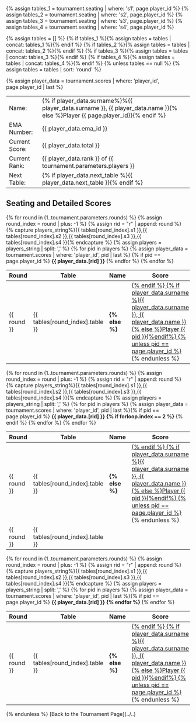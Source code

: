 {% assign tables_1 = tournament.seating | where: 's1', page.player_id %}
{% assign tables_2 = tournament.seating | where: 's2', page.player_id %}
{% assign tables_3 = tournament.seating | where: 's3', page.player_id %}
{% assign tables_4 = tournament.seating | where: 's4', page.player_id %}

{% assign tables = [] %}
{% if tables_1 %}{% assign tables = tables | concat: tables_1 %}{% endif %}
{% if tables_2 %}{% assign tables = tables | concat: tables_2 %}{% endif %}
{% if tables_3 %}{% assign tables = tables | concat: tables_3 %}{% endif %}
{% if tables_4 %}{% assign tables = tables | concat: tables_4 %}{% endif %}
{% unless tables == null %}
{% assign tables = tables | sort: 'round' %}

{% assign player_data = tournament.scores | where: 'player_id', page.player_id | last %}

<table>
 <tr>
    <td>Name:</td>
    <td>{% if player_data.surname%}%{{ player_data.surname }}, {{ player_data.name }}{% else %}Player {{ page.player_id}}{% endif %}</td>
  </tr>
  <tr>
    <td>EMA Number:</td>
    <td>{{ player_data.ema_id }}</td>
  </tr>
  <tr>
    <td>Current Score:</td>
    <td>{{ player_data.total }}</td>
  </tr>
  <tr>
    <td>Current Rank:</td>
    <td>{{ player_data.rank }} of {{ tournament.parameters.players }}</td>
  </tr>
  <tr>
    <td>Next Table:</td>
    <td>{% if player_data.next_table %}{{ player_data.next_table }}{% endif %}</td>
  </tr>
</table>

<h2>Seating and Detailed Scores</h2>

<table class="data-table-plain d-md-none">
  <thead><tr>
    <th>Round</th>
    <th>Table</th>
    <th>Name</th> 
    <th>Score</th>
  </tr></thead>
  <tbody>
{% for round in (1..tournament.parameters.rounds) %}
  {% assign round_index = round | plus: -1 %}
  {% assign rid = "r" | append: round %}
  {% capture players_string%}{{ tables[round_index].s1 }},{{ tables[round_index].s2 }},{{ tables[round_index].s3 }},{{ tables[round_index].s4 }}{% endcapture %}
  {% assign players = players_string | split: ',' %}
      {% for pid in players %}
      <tr>
      <td>{{ round }}</td>
      <td>{{ tables[round_index].table }}</td>
        {% assign player_data = tournament.scores | where: 'player_id', pid | last %}
        {% if pid == page.player_id %}
          <td style="font-weight:bold">
        {% else %}
          <td><a href="../{{ pid | prepend: '00' | slice: -2, 2 }}/">
        {% endif %}
          {% if player_data.surname %}{{ player_data.surname }}, {{ player_data.name }}{% else %}Player {{ pid }}{%endif%}
        {% unless pid == page.player_id %}</a>{% endunless %}
          </td>
        <td{% if page.player_id == pid %} style="font-weight:bold"{%endif%}>
          {{ player_data.[rid] }}
        </td>
      </tr>
  {% endfor %}
{% endfor %}
  </tbody>
</table>

<table class="data-table-plain d-none d-md-table d-lg-none my-4">
  <thead><tr>
    <th>Round</th>
    <th>Table</th>
    <th>Name</th>
    <th>Score</th>
    <th>Name</th>
    <th>Score</th>
  </tr></thead>
  <tbody>
{% for round in (1..tournament.parameters.rounds) %}
  {% assign round_index = round | plus: -1 %}
  {% assign rid = "r" | append: round %}
  {% capture players_string%}{{ tables[round_index].s1 }},{{ tables[round_index].s2 }},{{ tables[round_index].s3 }},{{ tables[round_index].s4 }}{% endcapture %}
  {% assign players = players_string | split: ',' %}
   <tr>
      <td>{{ round }}</td>
      <td>{{ tables[round_index].table }}</td>
      {% for pid in players %}
        {% assign player_data = tournament.scores | where: 'player_id', pid | last %}{% if pid == page.player_id %}
          <td style="font-weight:bold">
        {% else %}
          <td><a href="../{{ pid | prepend: '00' | slice: -2, 2 }}/">
        {% endif %}
          {% if player_data.surname %}{{ player_data.surname }}, {{ player_data.name }}{% else %}Player {{ pid }}{%endif%}
        {% unless pid == page.player_id %}</a>{% endunless %}
          </td>
        <td{% if page.player_id == pid %} style="font-weight:bold"{%endif%}>
          {{ player_data.[rid] }}
        </td>
        {% if forloop.index == 2 %}
          </tr>
          <tr>
            <td>{{ round }}</td>
            <td>{{ tables[round_index].table }}</td>
        {% endif %}
      {% endfor %}
   </tr>
{% endfor %}
  </tbody>
</table>

<table class="data-table-plain d-none d-lg-table my-4">
  <thead><tr>
    <th>Round</th>
    <th>Table</th>
    <th>Name</th>
    <th>Score</th>
    <th>Name</th>
    <th>Score</th>
    <th>Name</th>
    <th>Score</th>
    <th>Name</th>
    <th>Score</th>
  </tr></thead>
  <tbody>
{% for round in (1..tournament.parameters.rounds) %}
  {% assign round_index = round | plus: -1 %}
  {% assign rid = "r" | append: round %}
  {% capture players_string%}{{ tables[round_index].s1 }},{{ tables[round_index].s2 }},{{ tables[round_index].s3 }},{{ tables[round_index].s4 }}{% endcapture %}
  {% assign players = players_string | split: ',' %}
   <tr>
      <td>{{ round }}</td>
      <td>{{ tables[round_index].table }}</td>
      {% for pid in players %}
        {% assign player_data = tournament.scores | where: 'player_id', pid | last %}{% if pid == page.player_id %}
          <td style="font-weight:bold">
        {% else %}
          <td><a href="../{{ pid | prepend: '00' | slice: -2, 2 }}/">
        {% endif %}
          {% if player_data.surname %}{{ player_data.surname }}, {{ player_data.name }}{% else %}Player {{ pid }}{%endif%}
        {% unless pid == page.player_id %}</a>{% endunless %}
          </td>
        <td{% if page.player_id == pid %} style="font-weight:bold"{%endif%}>
          {{ player_data.[rid] }}
        </td>
      {% endfor %}
   </tr>
{% endfor %}
  </tbody>
</table>
{% endunless %}
[Back to the Tournament Page](../..)
